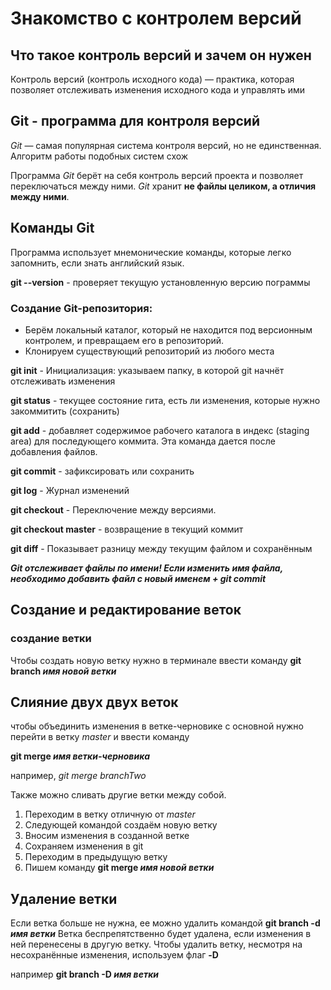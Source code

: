 # Знакомство с контролем версий

## Что такое контроль версий и зачем он нужен

Контроль версий (контроль исходного кода) — практика, которая позволяет отслеживать
изменения исходного кода и управлять ими

## Git - программа для контроля версий

_Git_ — самая популярная система контроля
версий, но не единственная. Алгоритм
работы подобных систем схож

Программа _Git_ берёт на себя контроль версий
проекта и позволяет переключаться между
ними. _Git_ хранит **не файлы
целиком, а отличия между ними**.

## Команды Git

Программа использует мнемонические команды, которые легко запомнить, если знать
английский язык.

**git --version** - проверяет текущую установленную
версию пограммы

### Создание Git-репозитория:

- Берём локальный каталог, который не
  находится под версионным контролем,
  и превращаем его в репозиторий.
- Клонируем существующий репозиторий
  из любого места

**git init** - Инициализация: указываем папку, в которой git начнёт отслеживать изменения

**git status** - текущее состояние гита, есть
ли изменения, которые нужно закоммитить
(сохранить)

**git add** - добавляет содержимое рабочего каталога в индекс (staging area) для последующего коммита. Эта команда дается после добавления
файлов.

**git commit** - зафиксировать или сохранить

**git log** - Журнал изменений

**git checkout** - Переключение между версиями.

**git checkout master** - возвращение в текущий коммит

**git diff** - Показывает разницу между текущим файлом и сохранённым

**_Git отслеживает файлы по имени!
Если изменить имя файла, необходимо добавить файл с новый именем + git commit_**

## Создание и редактирование веток

### создание ветки

Чтобы создать новую ветку нужно в терминале ввести команду **git branch _имя новой ветки_**

## Слияние двух двух веток

чтобы объединить изменения в ветке-черновике с основной нужно перейти в ветку _master_ и ввести команду

**git merge _имя ветки-черновика_**

например, _git merge branchTwo_

Также можно сливать другие ветки между собой.

1. Переходим в ветку отличную от _master_
2. Следующей командой создаём новую ветку
3. Вносим изменения в созданной ветке
4. Сохраняем изменения в git
5. Переходим в предыдущую ветку
6. Пишем команду **git merge _имя новой ветки_**

## Удаление ветки

Если ветка больше не нужна, ее можно удалить командой **git branch -d _имя ветки_**
Ветка беспрепятственно будет удалена, если изменения в ней перенесены в другую ветку.
Чтобы удалить ветку, несмотря на несохранённые изменения, используем флаг **-D**

например **git branch -D _имя ветки_**
